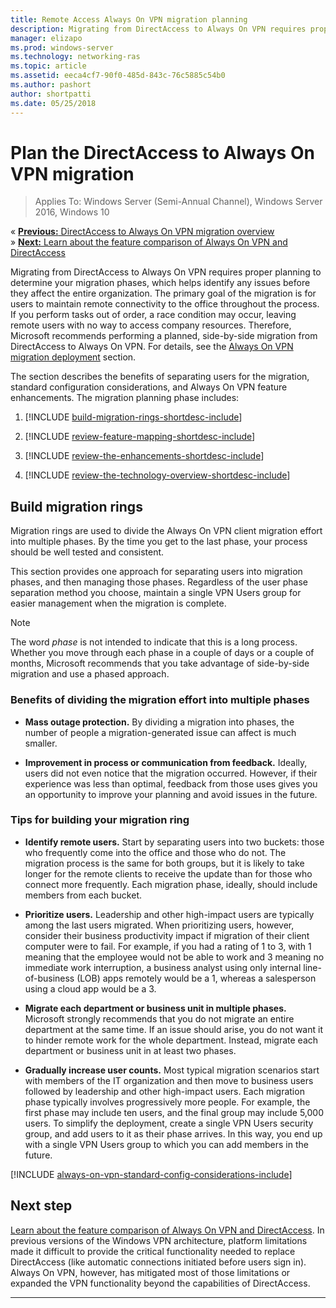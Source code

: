 ```yaml
---
title: Remote Access Always On VPN migration planning
description: Migrating from DirectAccess to Always On VPN requires proper planning to determine your migration phases, which helps identify any issues before they affect the entire organization. 
manager: elizapo
ms.prod: windows-server
ms.technology: networking-ras
ms.topic: article
ms.assetid: eeca4cf7-90f0-485d-843c-76c5885c54b0
ms.author: pashort
author: shortpatti
ms.date: 05/25/2018
---
```


# Plan the DirectAccess to Always On VPN migration

>Applies To: Windows Server (Semi-Annual Channel), Windows Server 2016, Windows 10

&#171; [**Previous:** DirectAccess to Always On VPN migration overview](da-always-on-migration-overview.md)<br>
&#187; [**Next:** Learn about the feature comparison of Always On VPN and DirectAccess](../vpn/vpn-map-da.md)


Migrating from DirectAccess to Always On VPN requires proper planning to determine your migration phases, which helps identify any issues before they affect the entire organization. The primary goal of the migration is for users to maintain remote connectivity to the office throughout the process. If you perform tasks out of order, a race condition may occur, leaving remote users with no way to access company resources. Therefore, Microsoft recommends performing a planned, side-by-side migration from DirectAccess to Always On VPN. For details, see the [Always On VPN migration deployment](https://docs.microsoft.com/en-us/windows-server/remote/remote-access/da-always-on-vpn-migration/da-always-on-migration-deploy) section.

The section describes the benefits of separating users for the migration, standard configuration considerations, and Always On VPN feature enhancements. The migration planning phase includes:

1.  [!INCLUDE [build-migration-rings-shortdesc-include](../includes/build-migration-rings-shortdesc-include.md)]

2.  [!INCLUDE [review-feature-mapping-shortdesc-include](../includes/review-feature-mapping-shortdesc-include.md)] 

3.  [!INCLUDE [review-the-enhancements-shortdesc-include](../includes/review-the-enhancements-shortdesc-include.md)] 

4.  [!INCLUDE [review-the-technology-overview-shortdesc-include](../includes/review-the-technology-overview-shortdesc-include.md)]

## Build migration rings
Migration rings are used to divide the Always On VPN client migration effort into multiple phases. By the time you get to the last phase, your process should be well tested and consistent.

This section provides one approach for separating users into migration phases, and then managing those phases. Regardless of the user phase separation method you choose, maintain a single VPN Users group for easier management when the migration is complete.

>[!NOTE] 
>The word _phase_ is not intended to indicate that this is a long process. Whether you move through each phase in a couple of days or a couple of months, Microsoft recommends that you take advantage of side-by-side migration and use a phased approach.

### Benefits of dividing the migration effort into multiple phases

-   **Mass outage protection.** By dividing a migration into phases, the number of people a migration-generated issue can affect is much smaller.

-   **Improvement in process or communication from feedback.** Ideally, users did not even notice that the migration occurred. However, if their experience was less than optimal, feedback from those uses gives you an opportunity to improve your planning and avoid issues in the future.

### Tips for building your migration ring

-   **Identify remote users.** Start by separating users into two buckets: those who frequently come into the office and those who do not. The migration process is the same for both groups, but it is likely to take longer for the remote clients to receive the update than for those who connect more frequently. Each migration phase, ideally, should include members from each bucket.

-  **Prioritize users.** Leadership and other high-impact users are typically among the last users migrated. When prioritizing users, however, consider their business productivity impact if migration of their client computer were to fail. For example, if you had a rating of 1 to 3, with 1 meaning that the employee would not be able to work and 3 meaning no immediate work interruption, a business analyst using only internal line-of-business (LOB) apps remotely would be a 1, whereas a salesperson using a cloud app would be a 3.

-   **Migrate each department or business unit in multiple phases.** Microsoft strongly recommends that you do not migrate an entire department at the same time. If an issue should arise, you do not want it to hinder remote work for the whole department. Instead, migrate each department or business unit in at least two phases.

-   **Gradually increase user counts.** Most typical migration scenarios start with members of the IT organization and then move to business users followed by leadership and other high-impact users. Each migration phase typically involves progressively more people. For example, the first phase may include ten users, and the final group may include 5,000 users. To simplify the deployment, create a single VPN Users security group, and add users to it as their phase arrives. In this way, you end up with a single VPN Users group to which you can add members in the future.

[!INCLUDE [always-on-vpn-standard-config-considerations-include](../includes/always-on-vpn-standard-config-considerations-include.md)]


## Next step
[Learn about the feature comparison of Always On VPN and DirectAccess](../vpn/vpn-map-da.md). In previous versions of the Windows VPN architecture, platform limitations made it difficult to provide the critical functionality needed to replace DirectAccess (like automatic connections initiated before users sign in). Always On VPN, however, has mitigated most of those limitations or expanded the VPN functionality beyond the capabilities of DirectAccess.



---